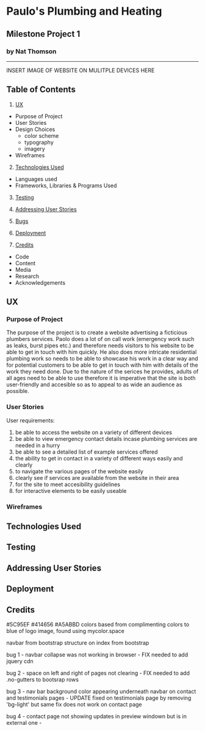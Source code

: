 # Paulo's Plumbing and Heating
## Milestone Project 1 
### by Nat Thomson
---

INSERT IMAGE OF WEBSITE ON MULITPLE DEVICES HERE

## Table of Contents
1. [UX](#ux)
* Purpose of Project
* User Stories
* Design Choices
  - color scheme
  - typography
  - imagery
* Wireframes

2. [Technologies Used](#technologies-used)
* Languages used
* Frameworks, Libraries & Programs Used 

3. [Testing](#testing)

4. [Addressing User Stories](#addressing-user-stories)

5. [Bugs](#bugs)

6. [Deployment](#deployment)

7. [Credits](#credits) 
* Code
* Content
* Media 
* Research
* Acknowledgements



## UX

### Purpose of Project
The purpose of the project is to create a website advertising a ficticious plumbers services. Paolo does a lot of on call work (emergency work such as leaks, burst pipes etc.) and therefore needs visitors to his website to be able to get in touch with him quickly. He also does more intricate residential plumbing work so needs to be able to showcase his work in a clear way and for potential customers to be able to get in touch with him with details of the work they need done. 
Due to the nature of the serices he provides, adults of all ages need to be able to use therefore it is imperative that the site is both user-friendly and accesible so as to appeal to as wide an audience as possible. 

### User Stories
User requirements:
1. be able to access the website on a variety of different devices
2. be able to view emergency contact details incase plumbing services are needed in a hurry
3. be able to see a detailed list of example services offered
4. the ability to get in contact in a variety of different ways easily and clearly
5. to navigate the various pages of the website easily
6. clearly see if services are available from the website in their area 
7. for the site to meet accesibility guidelines
8. for interactive elements to be easily useable

### Wireframes




## Technologies Used






## Testing






## Addressing User Stories






## Deployment





## Credits
















#5C95EF
#414656
#A5ABBD colors based from complimenting colors to blue of logo image, found using mycolor.space

navbar from bootstrap 
structure on index from bootstrap

bug 1 - navbar collapse was not working in browser - FIX needed to add jquery cdn

bug 2 - space on left and right of pages not clearing - FIX needed to add .no-gutters to bootsrap rows

bug 3 - nav bar background color appearing underneath navbar on contact and testimonials pages - UPDATE fixed on testimonials page by removing 'bg-light' but same fix does not work on contact page 

bug 4 - contact page not showing updates in preview windown but is in external one - 



